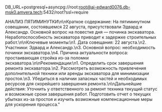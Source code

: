 DB_URL=postgresql+asyncpg://root:root@ai-edward0076.db-msk0.amvera.tech:5432/root?ssl=require




АНАЛИЗ ПЯТИМИНУТКИ\n\nКраткое содержание: На пятиминутном совещании, состоявшемся 22 августа, присутствовали Эдвард и Александр. Основной вопрос на повестке дня — починка экскаватора. Неработоспособность экскаватора приводит к задержке строительных работ.\n\nКлючевые моменты:\n1. Дата совещания: 22 августа.\n2. Участники: Эдвард и Александр.\n3. Основной вопрос: необходимость починки экскаватора.\n4. Причина актуальности вопроса: простаивающая стройка из-за поломки экскаватора.\n\nРекомендации:\n1. Определить срок завершения ремонта экскаватора.\n2. Рассмотреть возможность привлечения дополнительной техники или аренды экскаватора для минимизации простоя.\n3. Убедиться в наличии запасных частей и необходимых ресурсов для скорейшего завершения ремонта.\n\nДальнейшие действия: Уточнить у ответственного за ремонт техника текущий статус и возможные сроки завершения работ. Подготовить отчет о текущих убытках из-за простоя и изучить возможные компенсационные меры для ускорения процесса."